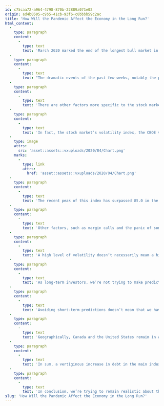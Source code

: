 ```yaml
---
id: c75caa72-a964-4798-870b-22889a071e02
origin: ad4b0505-c9b5-41cb-93f6-c0bbbb59c2ac
title: 'How Will the Pandemic Affect the Economy in the Long Run?'
html_content:
  -
    type: paragraph
    content:
      -
        type: text
        text: 'March 2020 marked the end of the longest bull market in the past 100 years. Indeed, since the beginning of 2009, we’ve had more than eleven years without having observed the technical definition of a bear market, that is, a drop of more than 20% since the peak of the benchmark S&P 500 in the United States. During this period the market grew by 500% including dividends. March 2020 will also appear in history books as the fastest bear market as the index declined more than 20% from its peak on February 14 in just 16 business days.'
  -
    type: paragraph
    content:
      -
        type: text
        text: "The dramatic events of the past few weeks, notably the progression of the coronavirus and the measures put in place to slow its progression, largely explain the sharp drop observed on the stock markets. Saudi Arabia's announcement to significantly increase oil production while demand is plummeting has only made matters worse."
  -
    type: paragraph
    content:
      -
        type: text
        text: 'There are other factors more specific to the stock markets, however, that explain the scale and speed of the declines in recent weeks. The increase in volatility-based investment strategies that involve using leverage to invest in different asset classes with low correlation has increased significantly in recent years. The problem arises when stock market volatility increases or the historical correlation between different asset classes changes. These investors must therefore reduce their financial leverage by liquidating assets, which has the consequence of increasing volatility and the correlation between the different asset classes. The ensuing snowball effect partly explains the large stock market variations observed in recent weeks.'
  -
    type: paragraph
    content:
      -
        type: text
        text: 'In fact, the stock market’s volatility index, the CBOE volatility index (VIX), which many also call the fear index, has appreciated significantly in recent weeks:'
  -
    type: image
    attrs:
      src: 'asset::assets::vxuploads/2020/04/Chart.png'
    marks:
      -
        type: link
        attrs:
          href: 'asset::assets::vxuploads/2020/04/Chart.png'
  -
    type: paragraph
    content:
      -
        type: text
        text: 'The recent peak of this index has surpassed 85.0 in the past few days, higher than during the 2008-2009 crisis.'
  -
    type: paragraph
    content:
      -
        type: text
        text: 'Other factors, such as margin calls and the panic of some investors, further accelerate the rate of decline. Thus, the stock market reached a trough on March 23, down 35,4% from its peak recorded on February 14 in just 20 trading days. During this short period, the S&P 500 index recorded two of the three largest daily declines observed since the 1930s (the other day being the 1987 crash). The largest increase was also recorded recently on March 24 with an increase of 9.4%.'
  -
    type: paragraph
    content:
      -
        type: text
        text: 'A high level of volatility doesn’t necessarily mean a high level of risk for the long-term investor. On the contrary, it’s rather synonymous with investment opportunities. It’s normal for investors to be afraid when markets go down; it’s human nature. This same fear has allowed our ancestors to survive for millennia, but it’s a very bad ally for investing in the stock market. In reality, investors see low risk when prices are high, but it’s rather the contrary. The stock market has been less risky for the long term since the markets declined by more than 25% since their peak in February.'
  -
    type: paragraph
    content:
      -
        type: text
        text: 'As long-term investors, we’re not trying to make predictions about the duration of the current crisis or the speed of economic recovery. We believe that announcements from central banks and governments will help weather the current crisis, although we’ll likely have to endure several difficult months before we see tangible results from a recovery. In sum, it seems unrealistic to think that the world economy will be able to recover quickly from the crisis as long as a vaccine is not available or that an effective remedy significantly reduces the morality rate, even if the measures put forward to control the virus are lifted. If we did our homework before the crisis by buying quality, low-debt companies whose business models are attractive in the long term, we should minimize the main risk of the current crisis, that is, avoid permanent capital losses (companies that go bankrupt before getting through the crisis). Thus, we should continue to generate attractive long-term returns. In addition, several companies could even take advantage of the crisis to acquire companies in financial difficulty or gain market share at the expense of companies which are constrained in their investment possibilities.'
  -
    type: paragraph
    content:
      -
        type: text
        text: 'Avoiding short-term predictions doesn’t mean that we have no worries. What especially worried us for some time was the unsustainable trajectory of the debt of several states and more particularly the deficit of the American government which was on the way to approach 5% of the GDP of the country while the unemployment rate was at its lowest level of the past fifty years. In the short term, it’s normal for governments to spend to support the economy, but with hindsight, it’s also clear to us that the tax cuts and increased spending in recent years have only worsened the adjustments that’ll be necessary in the future to bring debt to a sustainable level in the long term.'
  -
    type: paragraph
    content:
      -
        type: text
        text: 'Geographically, Canada and the United States remain in an enviable position despite everything when compared to other industrialized countries. The current debt level remains reasonable, the capacity to increase income is quite high, especially in the case of the United States. Demographic trends are also more favourable in North America. Greater openness to immigration means that the population of Canada and the United States is still growing and the aging observed in Europe and Japan is slower in North America. The best way to reduce debt is to generate economic growth. According to a recent Bank of Canada study, the potential for economic growth is 1.9% in the United States, 1.4% in the European zone and 0.8% in Japan.'
  -
    type: paragraph
    content:
      -
        type: text
        text: 'In sum, a vertiginous increase in debt in the main industrialized countries is to be expected in the coming years and risks having negative impacts on future economic growth. The main industrialized countries have lived above their means in recent years. The bad news is that interest rates will not be able to rescue governments this time because they’re already at 0% or less in almost all industrialized countries. Two scenarios are therefore possible in our opinion in the medium and long term. First, governments will be able to raise taxes and reduce spending to reduce deficits and the level of debt accumulated in relation to GDP, which is likely to be unpopular in the main western democracies, with the possible exception of the Scandinavian countries and Germany. The other option is to go ahead with Modern Monetary Theory, which is to maintain a high level of government spending, but to use central banks as a source of finance through their ability to print money and thereby buy the newly issued government debt. This second solution will certainly be more popular with voters, but it’s not a silver bullet because it’ll invariably lead to higher inflation in the long run. If the results were so extraordinary, Zimbabwe and Venezuela would probably be wealthy countries at the moment. In this context, the stock market offers good protection against a rise in long-term inflation, which is certainly not the case for fixed income securities or cash. The real estate market also protects investors from a resumption of inflation, as well as safe havens like gold. However, we prefer to acquire assets that generate income which is not the case with gold. On the contrary, we generally have to pay to be able to store our ingots in a safe place.'
  -
    type: paragraph
    content:
      -
        type: text
        text: 'In conclusion, we’re trying to remain realistic about the long-term market outlook and the many challenges that investors will face, including debt and demographics. That said, we have the opportunity right now to acquire quality North American companies at valuation ratios rarely seen since the financial crisis more than 10 years ago and when alternatives, such as fixed income, don’t generate income that can beat inflation. And while it’s not easy for investors to ignore the short-term information deluge, current market volatility must be viewed as investment opportunities.'
slug: 'How Will the Pandemic Affect the Economy in the Long Run?'
---
```

